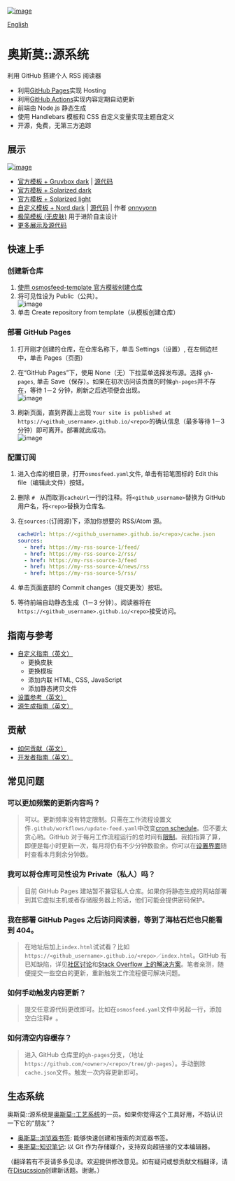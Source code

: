 [![image](./docs/media/osmosfeed-square-badge.svg)](#快速上手)

[English](./README.md)

# 奥斯莫::源系统

利用 GitHub 搭建个人 RSS 阅读器

- 利用[GitHub Pages](https://pages.github.com/)实现 Hosting
- 利用[GitHub Actions](https://github.com/features/actions)实现内容定期自动更新
- 前端由 Node.js 静态生成
- 使用 Handlebars 模板和 CSS 自定义变量实现主题自定义
- 开源，免费，无第三方追踪

## 展示

[![image](https://user-images.githubusercontent.com/1895289/114334657-e4268600-9aff-11eb-90c6-184284b90be2.png)](https://osmoscraft.github.io/osmosfeed-demo/)

- [官方模板 + Gruvbox dark](https://osmoscraft.github.io/osmosfeed-demo/) | [源代码](https://github.com/osmoscraft/osmosfeed-demo)
- [官方模板 + Solarized dark](https://osmoscraft.github.io/osmosfeed-examples/default-solarized-dark/)
- [官方模板 + Solarized light](https://osmoscraft.github.io/osmosfeed-examples/default-solarized-light/)
- [自定义模板 + Nord dark](https://onnyyonn.github.io/feed/) | [源代码](https://github.com/onnyyonn/feed) | 作者 [onnyyonn](https://github.com/onnyyonn)
- [极简模板 (无皮肤)](https://osmoscraft.github.io/osmosfeed-examples/articles-unstyled/) 用于进阶自主设计
- [更多展示及源代码](https://github.com/osmoscraft/osmosfeed-examples)

## 快速上手

### 创建新仓库

1. [使用 osmosfeed-template 官方模板创建仓库](https://github.com/osmoscraft/osmosfeed-template/generate)
2. 将可见性设为 Public（公共）。  
   ![image](https://user-images.githubusercontent.com/1895289/118917672-3d938900-b8e6-11eb-892c-6bb9203c7419.png)
3. 单击 Create repository from template（从模板创建仓库）

### 部署 GitHub Pages

1. 打开刚才创建的仓库，在仓库名称下，单击 Settings（设置）, 在左侧边栏中，单击 Pages（页面）
2. 在“GitHub Pages”下，使用 None（无）下拉菜单选择发布源。选择 `gh-pages`, 单击 Save（保存）。如果在初次访问该页面的时候`gh-pages`并不存在，等待 1－2 分钟，刷新之后选项便会出现。  
   ![image](https://user-images.githubusercontent.com/1895289/114324508-3dca8880-9adf-11eb-98c9-0a0779f5fd7a.png)

3. 刷新页面，直到界面上出现 `Your site is published at https://<github_username>.github.io/<repo>`的确认信息（最多等待 1－3 分钟）即可离开。部署就此成功。  
   ![image](https://user-images.githubusercontent.com/1895289/114324153-75383580-9add-11eb-81a6-186cb18d0851.png)

### 配置订阅

1. 进入仓库的根目录，打开`osmosfeed.yaml`文件, 单击有铅笔图标的 Edit this file（编辑此文件）按钮。
2. 删除 `# ` 从而取消`cacheUrl`一行的注释。将`<github_username>`替换为 GitHub 用户名，将`<repo>`替换为仓库名.
3. 在`sources:`(订阅源)下，添加你想要的 RSS/Atom 源。

   ```yaml
   cacheUrl: https://<github_username>.github.io/<repo>/cache.json
   sources:
     - href: https://my-rss-source-1/feed/
     - href: https://my-rss-source-2/rss/
     - href: https://my-rss-source-3/feed
     - href: https://my-rss-source-4/news/rss
     - href: https://my-rss-source-5/rss/
   ```

4. 单击页面底部的 Commit changes（提交更改）按钮。
5. 等待前端自动静态生成（1－3 分钟）。阅读器将在`https://<github_username>.github.io/<repo>`接受访问。

## 指南与参考

- [自定义指南（英文）](./docs/customization-guide.md)
  - 更换皮肤
  - 更换模板
  - 添加内联 HTML, CSS, JavaScript
  - 添加静态拷贝文件
- [设置参考（英文）](./docs/osmosfeed-yaml-reference.md)
- [源生成指南（英文）](./docs/headless-usage-guide.md)

## 贡献

- [如何贡献（英文）](./CONTRIBUTING.md)
- [开发者指南（英文）](./docs/developer-guide.md)

## 常见问题

### 可以更加频繁的更新内容吗？

> 可以。更新频率没有特定限制。只需在工作流程设置文件`.github/workflows/update-feed.yaml`中改变[cron schedule](https://docs.github.com/cn/actions/reference/events-that-trigger-workflows)。但不要太贪心哟。GitHub 对于每月工作流程运行的总时间有[限制](https://docs.github.com/cn/github/setting-up-and-managing-billing-and-payments-on-github/managing-billing-for-github-actions/about-billing-for-github-actions)。我掐指算了算，即便是每小时更新一次，每月将仍有不少分钟数盈余。你可以在[设置界面](https://github.com/settings/billing)随时查看本月剩余分钟数。

### 我可以将仓库可见性设为 Private（私人）吗？

> 目前 GitHub Pages 建站暂不兼容私人仓库。如果你将静态生成的网站部署到其它虚拟主机或者存储服务器上的话，他们可能会提供密码保护。

### 我在部署 GitHub Pages 之后访问阅读器，等到了海枯石烂也只能看到 404。

> 在地址后加上`index.html`试试看？比如`https://<github_username>.github.io/<repo>／index.html`。GitHub 有已知缺陷，详见[社区讨论](https://github.community/t/my-github-page-doesnt-redirect-to-index-html/10367/24)和[Stack Overflow 上的解决方案](https://stackoverflow.com/questions/45362628/github-pages-site-not-detecting-index-html)。笔者亲测，随便提交一些空白的更新，重新触发工作流程便可解决问题。

### 如何手动触发内容更新？

> 提交任意源代码更改即可。比如在`osmosfeed.yaml`文件中另起一行，添加空白注释`# `。

### 如何清空内容缓存？

> 进入 GitHub 仓库里的`gh-pages`分支，（地址`https://github.com/<owner>/<repo>/tree/gh-pages`）。手动删除`cache.json`文件。触发一次内容更新即可。

## 生态系统

奥斯莫::源系统是[奥斯莫::工艺系统](https://osmoscraft.org)的一员。如果你觉得这个工具好用，不妨认识一下它的“朋友”？

- [奥斯莫::浏览器书签](https://github.com/osmoscraft/osmosmemo): 能够快速创建和搜索的浏览器书签。
- [奥斯莫::知识笔记](https://github.com/osmoscraft/osmosnote): 以 Git 作为存储媒介，支持双向超链接的文本编辑器。

（翻译若有不妥请多多见谅。欢迎提供修改意见。如有疑问或想贡献文档翻译，请在[Disucssion](https://github.com/osmoscraft/osmosfeed/discussions/categories/ideas)创建新话题。谢谢。）
